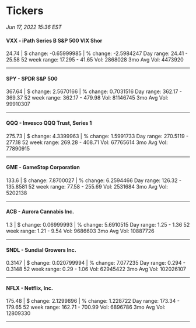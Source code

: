 # Tickers
*Jun 17, 2022 15:36 EST*

#### VXX - iPath Series B S&P 500 VIX Shor
24.74 | $ change: -0.65999985 | % change: -2.5984247
Day range: 24.41 - 25.58 52 week range: 17.295 - 41.65
Vol: 2868028 3mo Avg Vol: 4473920

---

#### SPY - SPDR S&P 500
367.64 | $ change: 2.5670166 | % change: 0.7031516
Day range: 362.17 - 369.37 52 week range: 362.17 - 479.98
Vol: 81146745 3mo Avg Vol: 99910307

---

#### QQQ - Invesco QQQ Trust, Series 1
275.73 | $ change: 4.3399963 | % change: 1.5991733
Day range: 270.5119 - 277.18 52 week range: 269.28 - 408.71
Vol: 67765614 3mo Avg Vol: 77890915

---

#### GME - GameStop Corporation
133.6 | $ change: 7.8700027 | % change: 6.2594466
Day range: 126.32 - 135.8581 52 week range: 77.58 - 255.69
Vol: 2531684 3mo Avg Vol: 5202138

---

#### ACB - Aurora Cannabis Inc.
1.3 | $ change: 0.06999993 | % change: 5.6910515
Day range: 1.25 - 1.36 52 week range: 1.21 - 9.54
Vol: 9686603 3mo Avg Vol: 10887726

---

#### SNDL - Sundial Growers Inc.
0.3147 | $ change: 0.020799994 | % change: 7.077235
Day range: 0.294 - 0.3148 52 week range: 0.29 - 1.06
Vol: 62945422 3mo Avg Vol: 102026107

---

#### NFLX - Netflix, Inc.
175.48 | $ change: 2.1299896 | % change: 1.228722
Day range: 173.34 - 179.65 52 week range: 162.71 - 700.99
Vol: 6896786 3mo Avg Vol: 12809330

---

